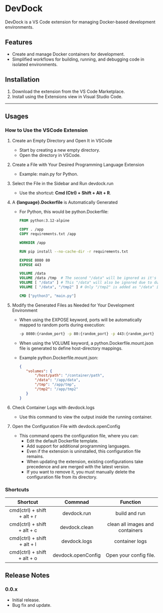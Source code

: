 # DevDock

DevDock is a VS Code extension for managing Docker-based development environments.

## Features

- Create and manage Docker containers for development.
- Simplified workflows for building, running, and debugging code in isolated environments.

## Installation

1. Download the extension from the VS Code Marketplace.
2. Install using the Extensions view in Visual Studio Code.

---

## Usages

### How to Use the VSCode Extension

1. Create an Empty Directory and Open It in VSCode

   - Start by creating a new empty directory.
   - Open the directory in VSCode.

2. Create a File with Your Desired Programming Language Extension

   - Example: main.py for Python.

3. Select the File in the Sidebar and Run devdock.run

   - Use the shortcut: **Cmd (Ctrl) + Shift + Alt + R**.

4. A **{language}.Dockerfile** is Automatically Generated

   - For Python, this would be python.Dockerfile:

     ```Dockerfile
     FROM python:3.12-alpine

     COPY . /app
     COPY requirements.txt /app

     WORKDIR /app

     RUN pip install --no-cache-dir -r requirements.txt

     EXPOSE 8080 80
     EXPOSE 443

     VOLUME /data
     VOLUME /data /tmp  # The second "/data" will be ignored as it's duplicated
     VOLUME [ "/data" ] # This "/data" will also be ignored due to duplication
     VOLUME [ "/data", "/tmp2" ] # Only "/tmp2" is added as "/data" is redundant

     CMD ["python3", "main.py"]
     ```

5. Modify the Generated Files as Needed for Your Development Environment

   - When using the EXPOSE keyword, ports will be automatically mapped to random ports during execution:

     ```sh
     -p 8080:{random_port} -p 80:{random_port} -p 443:{random_port}
     ```

   - When using the VOLUME keyword, a python.Dockerfile.mount.json file is generated to define host-directory mappings.
   - Example python.Dockerfile.mount.json:
     ```json
     {
     	"volumes": {
     		"/host/path": "/container/path",
     		"/data": "/app/data",
     		"/tmp": "/app/tmp",
     		"/tmp2": "/app/tmp2"
     	}
     }
     ```

6. Check Container Logs with devdock.logs

   - Use this command to view the output inside the running container.

7. Open the Configuration File with devdock.openConfig
   - This command opens the configuration file, where you can:
     - Edit the default Dockerfile template.
     - Add support for additional programming languages.
     - Even if the extension is uninstalled, this configuration file remains.
     - When updating the extension, existing configurations take precedence and are merged with the latest version.
     - If you want to remove it, you must manually delete the configuration file from its directory.

### Shortcuts

|          Shortcut           |      Commnad       |            Function             |
| :-------------------------: | :----------------: | :-----------------------------: |
| cmd(ctrl) + shift + alt + r |    devdock.run     |          build and run          |
| cmd(ctrl) + shift + alt + c |   devdock.clean    | clean all images and containers |
| cmd(ctrl) + shift + alt + l |    devdock.logs    |         container logs          |
| cmd(ctrl) + shift + alt + o | devdock.openConfig |     Open your config file.      |

## Release Notes

### 0.0.x

- Initial release.
- Bug fix and update.
